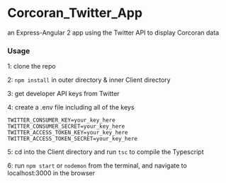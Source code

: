 # Corcoran_Twitter_App

an Express-Angular 2 app using the Twitter API to display Corcoran data

### Usage

1: clone the repo

2: `npm install` in outer directory & inner Client directory

3: get developer API keys from Twitter

4: create a .env file including all of the keys 
```
TWITTER_CONSUMER_KEY=your_key_here
TWITTER_CONSUMER_SECRET=your_key_here
TWITTER_ACCESS_TOKEN_KEY=your_key_here
TWITTER_ACCESS_TOKEN_SECRET=your_key_here
```

5: cd into the Client directory and run `tsc` to compile the Typescript

6: run `npm start` or `nodemon` from the terminal, and navigate to localhost:3000 in the browser
